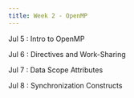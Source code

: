 ```yaml
---
title: Week 2 - OpenMP
---
```


Jul 5
: Intro to OpenMP

Jul 6
: Directives and Work-Sharing

Jul 7
: Data Scope Attributes

Jul 8
: Synchronization Constructs
